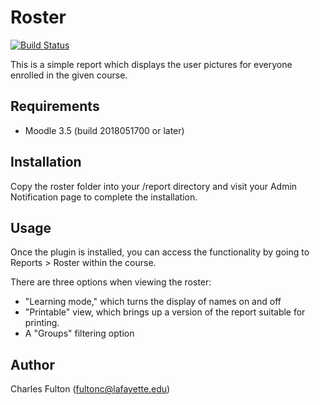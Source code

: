 Roster
=============

[![Build Status](https://api.travis-ci.org/LafColITS/moodle-report_roster.png)](https://api.travis-ci.org/LafColITS/moodle-report_roster)

This is a simple report which displays the user pictures for everyone enrolled in the given course.

Requirements
------------
- Moodle 3.5 (build 2018051700 or later)

Installation
------------
Copy the roster folder into your /report directory and visit your Admin Notification page to complete the installation.

Usage
-----
Once the plugin is installed, you can access the functionality by going to
Reports > Roster within the course.

There are three options when viewing the roster:

- "Learning mode," which turns the display of names on and off
- "Printable" view, which brings up a version of the report suitable for printing.
- A "Groups" filtering option

Author
------
Charles Fulton (fultonc@lafayette.edu)
